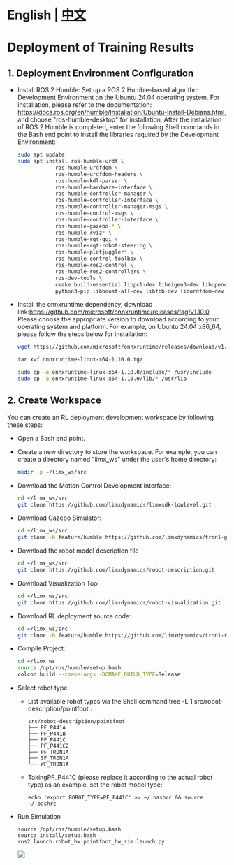 # English | [中文](README_cn.md)
# Deployment of Training Results



## 1. Deployment Environment Configuration

- Install ROS 2 Humble: Set up a ROS 2 Humble-based algorithm Development Environment on the Ubuntu 24.04 operating system. For installation, please refer to the documentation: https://docs.ros.org/en/humble/Installation/Ubuntu-Install-Debians.html, and choose "ros-humble-desktop" for installation. After the installation of ROS 2 Humble is completed, enter the following Shell commands in the Bash end point to install the libraries required by the Development Environment:

    ```bash
    sudo apt update
    sudo apt install ros-humble-urdf \
                ros-humble-urdfdom \
                ros-humble-urdfdom-headers \
                ros-humble-kdl-parser \
                ros-humble-hardware-interface \
                ros-humble-controller-manager \
                ros-humble-controller-interface \
                ros-humble-controller-manager-msgs \
                ros-humble-control-msgs \
                ros-humble-controller-interface \
                ros-humble-gazebo-* \
                ros-humble-rviz* \
                ros-humble-rqt-gui \
                ros-humble-rqt-robot-steering \
                ros-humble-plotjuggler* \
                ros-humble-control-toolbox \
                ros-humble-ros2-control \
                ros-humble-ros2-controllers \
                ros-dev-tools \
                cmake build-essential libpcl-dev libeigen3-dev libopencv-dev libmatio-dev \
                python3-pip libboost-all-dev libtbb-dev liburdfdom-dev liborocos-kdl-dev -y
    ```

    

- Install the onnxruntime dependency, download link:https://github.com/microsoft/onnxruntime/releases/tag/v1.10.0. Please choose the appropriate version to download according to your operating system and platform. For example, on Ubuntu 24.04 x86_64, please follow the steps below for installation:
  
    ```Bash
    wget https://github.com/microsoft/onnxruntime/releases/download/v1.10.0/onnxruntime-linux-x64-1.10.0.tgz
    
    tar xvf onnxruntime-linux-x64-1.10.0.tgz
    
    sudo cp -a onnxruntime-linux-x64-1.10.0/include/* /usr/include
    sudo cp -a onnxruntime-linux-x64-1.10.0/lib/* /usr/lib
    ```



## 2. Create Workspace

You can create an RL deployment development workspace by following these steps:
- Open a Bash end point.
- Create a new directory to store the workspace. For example, you can create a directory named "limx_ws" under the user's home directory:
    ```Bash
    mkdir -p ~/limx_ws/src
    ```
    
- Download the Motion Control Development Interface:
    ```Bash
    cd ~/limx_ws/src
    git clone https://github.com/limxdynamics/limxsdk-lowlevel.git
    ```
    
- Download Gazebo Simulator:
    ```Bash
    cd ~/limx_ws/src
    git clone -b feature/humble https://github.com/limxdynamics/tron1-gazebo-ros2.git
    ```
    
- Download the robot model description file
    ```Bash
    cd ~/limx_ws/src
    git clone https://github.com/limxdynamics/robot-description.git
    ```
    
- Download Visualization Tool
    ```Bash
    cd ~/limx_ws/src
    git clone https://github.com/limxdynamics/robot-visualization.git
    ```
    
- Download RL deployment source code:
    ```Bash
    cd ~/limx_ws/src
    git clone -b feature/humble https://github.com/limxdynamics/tron1-rl-deploy-ros2.git
    ```
    
- Compile Project:
    ```Bash
    cd ~/limx_ws
    source /opt/ros/humble/setup.bash
    colcon build --cmake-args -DCMAKE_BUILD_TYPE=Release
    ```

- Select robot type

  - List available robot types via the Shell command tree -L 1 src/robot-description/pointfoot : 
  
    ```
    src/robot-description/pointfoot
    ├── PF_P441A
    ├── PF_P441B
    ├── PF_P441C
    ├── PF_P441C2
    ├── PF_TRON1A
    ├── SF_TRON1A
    └── WF_TRON1A
    ```
  
  - TakingPF_P441C (please replace it according to the actual robot type) as an example, set the robot model type:
  
    ```
    echo 'export ROBOT_TYPE=PF_P441C' >> ~/.bashrc && source ~/.bashrc
    ```
  
- Run Simulation
  
  ```
  source /opt/ros/humble/setup.bash
  source install/setup.bash
  ros2 launch robot_hw pointfoot_hw_sim.launch.py
  ```
  ![](doc/simulator.gif)

